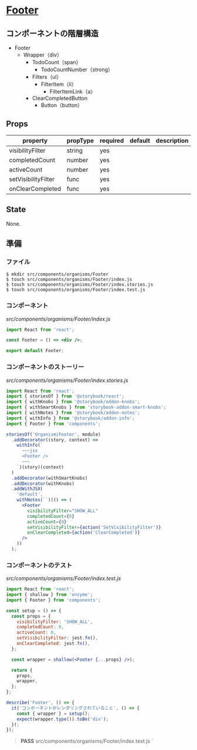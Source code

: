 # [Footer](../../src/components/organisms/Footer)

## コンポーネントの階層構造

* Footer
    * Wrapper（div）
        * TodoCount（span）
            * TodoCountNumber（strong）
        * Filters（ul）
            * FilterItem（li）
                * FilterItemLink（a）
        * ClearCompletedButton
            * Button（button）

## Props

| property | propType | required | default | description |
|----------|----------|----------|---------|-------------|
| visibilityFilter | string | yes | | |
| completedCount | number | yes | | |
| activeCount | number | yes | | |
| setVisibilityFilter | func | yes | | |
| onClearCompleted | func | yes | | |

## State

None.

## 準備

### ファイル

```shell
$ mkdir src/components/organisms/Footer
$ touch src/components/organisms/Footer/index.js
$ touch src/components/organisms/Footer/index.stories.js
$ touch src/components/organisms/Footer/index.test.js
```

### コンポーネント

_src/components/organisms/Footer/index.js_

```jsx
import React from 'react';

const Footer = () => <div />;

export default Footer;
```

### コンポーネントのストーリー

_src/components/organisms/Footer/index.stories.js_

```jsx
import React from 'react';
import { storiesOf } from '@storybook/react';
import { withKnobs } from '@storybook/addon-knobs';
import { withSmartKnobs } from 'storybook-addon-smart-knobs';
import { withNotes } from '@storybook/addon-notes';
import { withInfo } from '@storybook/addon-info';
import { Footer } from 'components';

storiesOf('Organism|Footer', module)
  .addDecorator((story, context) =>
    withInfo(`
      ~~~jsx
      <Footer />
      ~~~
    `)(story)(context)
  )
  .addDecorator(withSmartKnobs)
  .addDecorator(withKnobs)
  .addWithJSX(
    'default',
    withNotes(``)(() => (
      <Footer
        visibilityFilter="SHOW_ALL"
        completedCount={0}
        activeCount={0}
        setVisibilityFilter={action('SetVisibilityFilter')}
        onClearCompleted={action('ClearCompleted')}
      />
    ))
  );
```

### コンポーネントのテスト

_src/components/organisms/Footer/index.test.js_

```jsx
import React from 'react';
import { shallow } from 'enzyme';
import { Footer } from 'components';

const setup = () => {
  const props = {
    visibilityFilter: 'SHOW_ALL',
    completedCount: 0,
    activeCount: 0,
    setVisibilityFilter: jest.fn(),
    onClearCompleted: jest.fn(),
  };

  const wrapper = shallow(<Footer {...props} />);

  return {
    props,
    wrapper,
  };
};

describe('Footer', () => {
  it('コンポーネントがレンダリングされていること', () => {
    const { wrapper } = setup();
    expect(wrapper.type()).toBe('div');
  });
});
```

> **PASS**  src/components/organisms/Footer/index.test.js
`